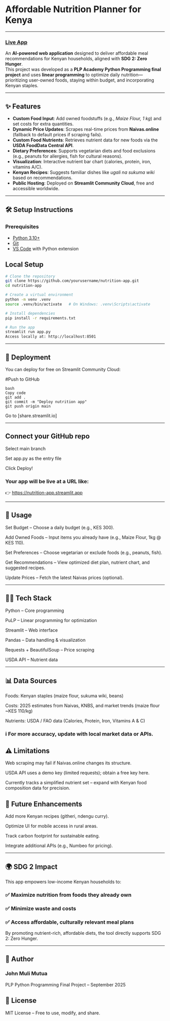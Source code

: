 # Affordable Nutrition Planner for Kenya
---

### [Live App](https://nutri-app.streamlit.app/)  

An **AI-powered web application** designed to deliver affordable meal recommendations for Kenyan households, aligned with **SDG 2: Zero Hunger**.  
This project was developed as a **PLP Academy Python Programming final project** and uses **linear programming** to optimize daily nutrition—prioritizing user-owned foods, staying within budget, and incorporating Kenyan staples.

---

## ✨ Features

- **Custom Food Input**: Add owned foodstuffs (e.g., *Maize Flour, 1 kg*) and set costs for extra quantities.  
- **Dynamic Price Updates**: Scrapes real-time prices from **Naivas.online** (fallback to default prices if scraping fails).  
- **Custom Food Nutrients**: Retrieves nutrient data for new foods via the **USDA FoodData Central API**.  
- **Dietary Preferences**: Supports vegetarian diets and food exclusions (e.g., peanuts for allergies, fish for cultural reasons).  
- **Visualization**: Interactive nutrient bar chart (calories, protein, iron, vitamins A/C).  
- **Kenyan Recipes**: Suggests familiar dishes like *ugali na sukuma wiki* based on recommendations.  
- **Public Hosting**: Deployed on **Streamlit Community Cloud**, free and accessible worldwide.  

---

## 🛠️ Setup Instructions

### Prerequisites
- [Python 3.10+](https://www.python.org)  
- [Git](https://git-scm.com)  
- [VS Code](https://code.visualstudio.com) with Python extension  

## Local Setup
```bash
# Clone the repository
git clone https://github.com/yourusername/nutrition-app.git
cd nutrition-app

# Create a virtual environment
python -m venv .venv
source .venv/bin/activate   # On Windows: .venv\Scripts\activate

# Install dependencies
pip install -r requirements.txt

# Run the app
streamlit run app.py
Access locally at: http://localhost:8501
```
---
## 🚀 Deployment
You can deploy for free on Streamlit Community Cloud:

#Push to GitHub
```
bash
Copy code
git add .
git commit -m "Deploy nutrition app"
git push origin main
```
Go to [share.streamlit.io]

---
## Connect your GitHub repo

Select main branch

Set app.py as the entry file

Click Deploy!

### Your app will be live at a URL like:
👉 https://nutrition-app.streamlit.app

---
## 📖 Usage
Set Budget – Choose a daily budget (e.g., KES 300).

Add Owned Foods – Input items you already have (e.g., Maize Flour, 1kg @ KES 110).

Set Preferences – Choose vegetarian or exclude foods (e.g., peanuts, fish).

Get Recommendations – View optimized diet plan, nutrient chart, and suggested recipes.

Update Prices – Fetch the latest Naivas prices (optional).

---
## 🧑‍💻 Tech Stack
Python – Core programming

PuLP – Linear programming for optimization

Streamlit – Web interface

Pandas – Data handling & visualization

Requests + BeautifulSoup – Price scraping

USDA API – Nutrient data

---
## 📊 Data Sources
Foods: Kenyan staples (maize flour, sukuma wiki, beans)

Costs: 2025 estimates from Naivas, KNBS, and market trends (maize flour ~KES 110/kg)

Nutrients: USDA / FAO data (Calories, Protein, Iron, Vitamins A & C)

### ℹ️ For more accuracy, update with local market data or APIs.

## ⚠️ Limitations
Web scraping may fail if Naivas.online changes its structure.

USDA API uses a demo key (limited requests); obtain a free key here.

Currently tracks a simplified nutrient set – expand with Kenyan food composition data for precision.

## 🌱 Future Enhancements
Add more Kenyan recipes (githeri, ndengu curry).

Optimize UI for mobile access in rural areas.

Track carbon footprint for sustainable eating.

Integrate additional APIs (e.g., Numbeo for pricing).

---

## 🌍 SDG 2 Impact
This app empowers low-income Kenyan households to:
### ✅ Maximize nutrition from foods they already own
### ✅ Minimize waste and costs
### ✅ Access affordable, culturally relevant meal plans

By promoting nutrient-rich, affordable diets, the tool directly supports SDG 2: Zero Hunger.

---
## 👤 Author
### John Muli Mutua
 PLP Python Programming Final Project – September 2025

## 📜 License
MIT License – Free to use, modify, and share.
